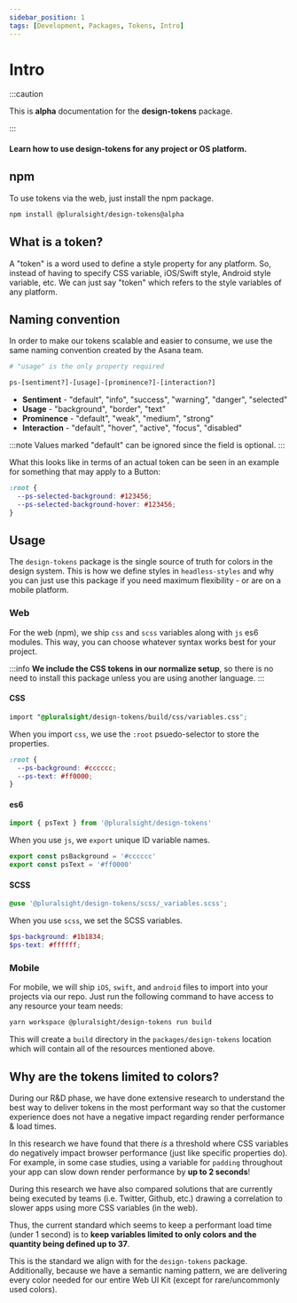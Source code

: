 ```yaml
---
sidebar_position: 1
tags: [Development, Packages, Tokens, Intro]
---
```


# Intro

:::caution

This is **alpha** documentation for the **design-tokens** package.

:::

#### Learn how to use design-tokens for any project or OS platform.

## npm

To use tokens via the web, just install the npm package.

```bash npm2yarn
npm install @pluralsight/design-tokens@alpha
```

## What is a token?

A "token" is a word used to define a style property for any platform. So, instead of having to specify CSS variable, iOS/Swift style, Android style variable, etc. We can just say "token" which refers to the style variables of any platform.

## Naming convention

In order to make our tokens scalable and easier to consume, we use the same naming convention created by the Asana team.

```bash
# "usage" is the only property required

ps-[sentiment?]-[usage]-[prominence?]-[interaction?]
```

- **Sentiment** - "default", "info", "success", "warning", "danger", "selected"
- **Usage** - "background", "border", "text"
- **Prominence** - "default", "weak", "medium", "strong"
- **Interaction** - "default", "hover", "active", "focus", "disabled"

:::note
Values marked "default" can be ignored since the field is optional.
:::

What this looks like in terms of an actual token can be seen in an example for something that may apply to a Button:

```css title="Button example - not actual properties"
:root {
  --ps-selected-background: #123456;
  --ps-selected-background-hover: #123456;
}
```

## Usage

The `design-tokens` package is the single source of truth for colors in the design system. This is how we define styles in `headless-styles` and why you can just use this package if you need maximum flexibility - or are on a mobile platform.

### Web

For the web (npm), we ship `css` and `scss` variables along with `js` es6 modules. This way, you can choose whatever syntax works best for your project.

:::info
**We include the CSS tokens in our normalize setup**, so there is no need to install this package unless you are using another language.
:::

#### CSS

```css title="Alternatively importing tokens into your CSS"
import "@pluralsight/design-tokens/build/css/variables.css";
```

When you import `css`, we use the `:root` psuedo-selector to store the properties.

```css title="CSS import outcome (example)"
:root {
  --ps-background: #cccccc;
  --ps-text: #ff0000;
}
```

#### es6

```javascript title="Alternatively importing tokens into your JS"
import { psText } from '@pluralsight/design-tokens'
```

When you use `js`, we `export` unique ID variable names.

```javascript title="JS import outcome (example)"
export const psBackground = '#cccccc'
export const psText = '#ff0000'
```

#### SCSS

```scss title="Importing tokens into your SCSS"
@use '@pluralsight/design-tokens/scss/_variables.scss';
```

When you use `scss`, we set the SCSS variables.

```scss title="SCSS import outcome (example)"
$ps-background: #1b1834;
$ps-text: #ffffff;
```

### Mobile

For mobile, we will ship `iOS`, `swift`, and `android` files to import into your projects via our repo. Just run the following command to have access to any resource your team needs:

```bash
yarn workspace @pluralsight/design-tokens run build
```

This will create a `build` directory in the `packages/design-tokens` location which will contain all of the resources mentioned above.

## Why are the tokens limited to colors?

During our R&D phase, we have done extensive research to understand the best way to deliver tokens in the most performant way so that the customer experience does not have a negative impact regarding render performance & load times.

In this research we have found that there _is_ a threshold where CSS variables do negatively impact browser performance (just like specific properties do). For example, in some case studies, using a variable for `padding` throughout your app can slow down render performance by **up to 2 seconds**!

During this research we have also compared solutions that are currently being executed by teams (i.e. Twitter, Github, etc.) drawing a correlation to slower apps using more CSS variables (in the web).

Thus, the current standard which seems to keep a performant load time (under 1 second) is to **keep variables limited to only colors and the quantity being defined up to 37**.

This is the standard we align with for the `design-tokens` package. Additionally, because we have a semantic naming pattern, we are delivering every color needed for our entire Web UI Kit (except for rare/uncommonly used colors).
